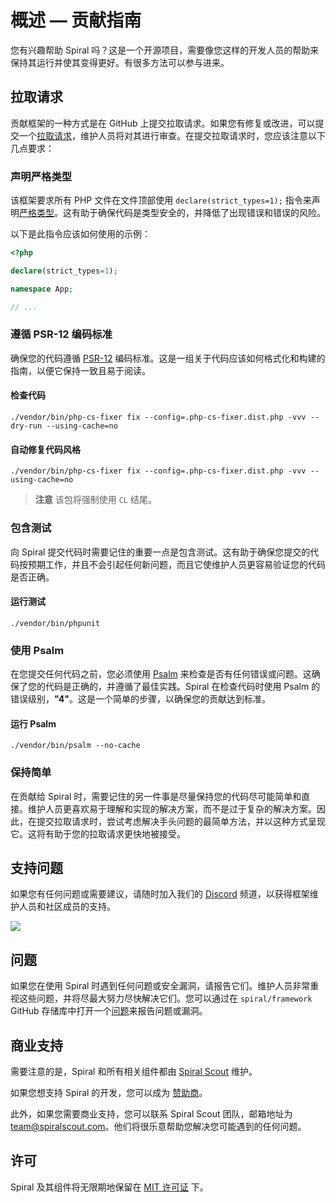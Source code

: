 # 概述 — 贡献指南

您有兴趣帮助 Spiral 吗？这是一个开源项目，需要像您这样的开发人员的帮助来保持其运行并使其变得更好。有很多方法可以参与进来。

## 拉取请求

贡献框架的一种方式是在 GitHub 上提交拉取请求。如果您有修复或改进，可以提交一个[拉取请求](https://github.com/spiral/framework/pulls)，维护人员将对其进行审查。在提交拉取请求时，您应该注意以下几点要求：

### 声明严格类型

该框架要求所有 PHP 文件在文件顶部使用 `declare(strict_types=1);` 指令来声明[严格类型](https://www.php.net/manual/en/language.types.declarations.php#language.types.declarations.strict)。这有助于确保代码是类型安全的，并降低了出现错误和错误的风险。

以下是此指令应该如何使用的示例：

```php
<?php

declare(strict_types=1);

namespace App;

// ...
```

### 遵循 PSR-12 编码标准

确保您的代码遵循 [PSR-12](https://www.php-fig.org/psr/psr-12/) 编码标准。这是一组关于代码应该如何格式化和构建的指南，以便它保持一致且易于阅读。

#### 检查代码

```terminal
./vendor/bin/php-cs-fixer fix --config=.php-cs-fixer.dist.php -vvv --dry-run --using-cache=no
```

#### 自动修复代码风格

```terminal
./vendor/bin/php-cs-fixer fix --config=.php-cs-fixer.dist.php -vvv --using-cache=no
```

> **注意**
> 该包将强制使用 `CL` 结尾。

### 包含测试

向 Spiral 提交代码时需要记住的重要一点是包含测试。这有助于确保您提交的代码按预期工作，并且不会引起任何新问题，而且它使维护人员更容易验证您的代码是否正确。

#### 运行测试

```terminal
./vendor/bin/phpunit
```

### 使用 Psalm

在您提交任何代码之前，您必须使用 [Psalm](https://psalm.dev/) 来检查是否有任何错误或问题。这确保了您的代码是正确的，并遵循了最佳实践。Spiral 在检查代码时使用 Psalm 的错误级别，**"4"**。这是一个简单的步骤，以确保您的贡献达到标准。

#### 运行 Psalm

```terminal
./vendor/bin/psalm --no-cache
```

### 保持简单

在贡献给 Spiral 时，需要记住的另一件事是尽量保持您的代码尽可能简单和直接。维护人员更喜欢易于理解和实现的解决方案，而不是过于复杂的解决方案。因此，在提交拉取请求时，尝试考虑解决手头问题的最简单方法，并以这种方式呈现它。这将有助于您的拉取请求更快地被接受。

## 支持问题

如果您有任何问题或需要建议，请随时加入我们的 [Discord](https://discord.gg/V6EK4he) 频道，以获得框架维护人员和社区成员的支持。

<a href="https://discord.gg/V6EK4he"><img src="https://img.shields.io/badge/discord-chat-magenta.svg"></a>

## 问题

如果您在使用 Spiral 时遇到任何问题或安全漏洞，请报告它们。维护人员非常重视这些问题，并将尽最大努力尽快解决它们。您可以通过在 `spiral/framework` GitHub 存储库中打开一个[问题](https://github.com/spiral/framework/issues)来报告问题或漏洞。

## 商业支持

需要注意的是，Spiral 和所有相关组件都由 [Spiral Scout](https://spiralscout.com/) 维护。

如果您想支持 Spiral 的开发，您可以成为 [赞助商](https://github.com/sponsors/roadrunner-server)。

此外，如果您需要商业支持，您可以联系 Spiral Scout 团队，邮箱地址为 [team@spiralscout.com](mailto:team@spiralscout.com)。他们将很乐意帮助您解决您可能遇到的任何问题。

## 许可

Spiral 及其组件将无限期地保留在 [MIT 许可证](/license.md) 下。
